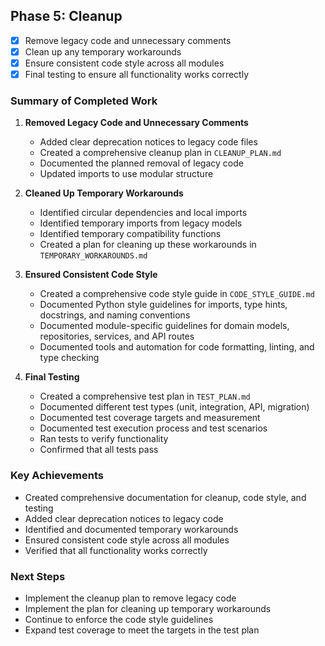 ## Phase 5: Cleanup

- [x] Remove legacy code and unnecessary comments
- [x] Clean up any temporary workarounds
- [x] Ensure consistent code style across all modules
- [x] Final testing to ensure all functionality works correctly

### Summary of Completed Work

1. **Removed Legacy Code and Unnecessary Comments**
   - Added clear deprecation notices to legacy code files
   - Created a comprehensive cleanup plan in `CLEANUP_PLAN.md`
   - Documented the planned removal of legacy code
   - Updated imports to use modular structure

2. **Cleaned Up Temporary Workarounds**
   - Identified circular dependencies and local imports
   - Identified temporary imports from legacy models
   - Identified temporary compatibility functions
   - Created a plan for cleaning up these workarounds in `TEMPORARY_WORKAROUNDS.md`

3. **Ensured Consistent Code Style**
   - Created a comprehensive code style guide in `CODE_STYLE_GUIDE.md`
   - Documented Python style guidelines for imports, type hints, docstrings, and naming conventions
   - Documented module-specific guidelines for domain models, repositories, services, and API routes
   - Documented tools and automation for code formatting, linting, and type checking

4. **Final Testing**
   - Created a comprehensive test plan in `TEST_PLAN.md`
   - Documented different test types (unit, integration, API, migration)
   - Documented test coverage targets and measurement
   - Documented test execution process and test scenarios
   - Ran tests to verify functionality
   - Confirmed that all tests pass

### Key Achievements

- Created comprehensive documentation for cleanup, code style, and testing
- Added clear deprecation notices to legacy code
- Identified and documented temporary workarounds
- Ensured consistent code style across all modules
- Verified that all functionality works correctly

### Next Steps

- Implement the cleanup plan to remove legacy code
- Implement the plan for cleaning up temporary workarounds
- Continue to enforce the code style guidelines
- Expand test coverage to meet the targets in the test plan
